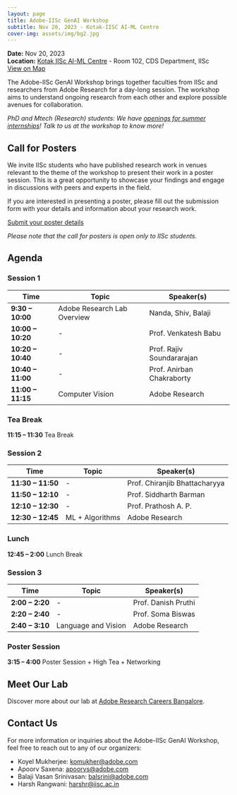 ```yaml
---
layout: page
title: Adobe-IISc GenAI Workshop
subtitle: Nov 20, 2023 - Kotak-IISC AI-ML Centre
cover-img: assets/img/bg2.jpg
---
```


**Date:** Nov 20, 2023  
**Location:** [Kotak IISc AI-ML Centre](http://kiac.iisc.ac.in ) - Room 102, CDS Department, IISc  
[View on Map](https://maps.app.goo.gl/nmzxTuTwRXZ1veuV7)

The Adobe-IISc GenAI Workshop brings together faculties from IISc and researchers from Adobe Research for a day-long session. The workshop aims to understand ongoing research from each other and explore possible avenues for collaboration.

_PhD and Mtech (Research) students: We have [openings for summer internships](https://adobe.wd5.myworkdayjobs.com/external_experienced/job/Bangalore/Research-PhD-Intern_R142469)! Talk to us at the workshop to know more!_

## Call for Posters

We invite IISc students who have published research work in venues relevant to the theme of the workshop to present their work in a poster session. This is a great opportunity to showcase your findings and engage in discussions with peers and experts in the field.

If you are interested in presenting a poster, please fill out the submission form with your details and information about your research work.

[Submit your poster details](https://forms.office.com/Pages/ResponsePage.aspx?id=l80Vb6f240Gyxa1Bk5dkdo5tvGoZ4OFLnHETYHkpxOFUOFZNVlREMUcyS040M0dBOUgxRENZMDFUOS4u)

*Please note that the call for posters is open only to IISc students.*


## Agenda

### Session 1

| Time            | Topic                            | Speaker(s)                           |
|-----------------|----------------------------------|--------------------------------------|
| **9:30 – 10:00**| Adobe Research Lab Overview      | Nanda, Shiv, Balaji                  |
| **10:00 – 10:20**| -                               | Prof. Venkatesh Babu                 |
| **10:20 – 10:40**| -                               | Prof. Rajiv Soundararajan            |
| **10:40 – 11:00**| -                               | Prof. Anirban Chakraborty            |
| **11:00 – 11:15**| Computer Vision                 | Adobe Research                       |

### Tea Break

**11:15 – 11:30** Tea Break

### Session 2

| Time            | Topic                            | Speaker(s)                           |
|-----------------|----------------------------------|--------------------------------------|
| **11:30 – 11:50**| -                               | Prof. Chiranjib Bhattacharyya        |
| **11:50 – 12:10**| -                               | Prof. Siddharth Barman               |
| **12:10 – 12:30**| -                               | Prof. Prathosh A. P.                 |
| **12:30 – 12:45**| ML + Algorithms                 | Adobe Research                       |

### Lunch

**12:45 – 2:00** Lunch Break

### Session 3

| Time            | Topic                            | Speaker(s)                           |
|-----------------|----------------------------------|--------------------------------------|
| **2:00 – 2:20** | -                                | Prof. Danish Pruthi                  |
| **2:20 – 2:40** | -                                | Prof. Soma Biswas                    |
| **2:40 – 3:10** | Language and Vision              | Adobe Research                       |

### Poster Session

**3:15 – 4:00** Poster Session + High Tea + Networking


## Meet Our Lab
Discover more about our lab at [Adobe Research Careers Bangalore](https://research.adobe.com/careers/bangalore/).

## Contact Us
For more information or inquiries about the Adobe-IISc GenAI Workshop, feel free to reach out to any of our organizers:

- Koyel Mukherjee: [komukher@adobe.com](mailto:komukher@adobe.com)
- Apoorv Saxena: [apoorvs@adobe.com](mailto:apoorvs@adobe.com)
- Balaji Vasan Srinivasan: [balsrini@adobe.com](mailto:balsrini@adobe.com)
- Harsh Rangwani: [harshr@iisc.ac.in](mailto:harshr@iisc.ac.in)
